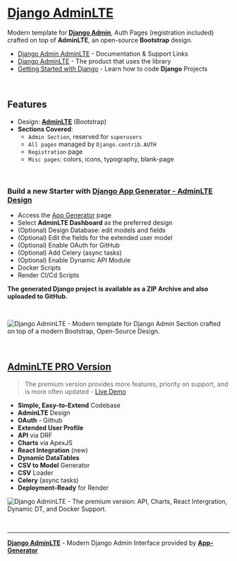 # [Django AdminLTE](https://app-generator.dev/docs/products/django-libs/theme-adminlte.html)

Modern template for **[Django Admin](https://app-generator.dev/docs/products/django-libs/theme-adminlte.html)**, Auth Pages (registration included) crafted on top of **AdminLTE**, an open-source **Bootstrap** design.

- [Django Admin AdminLTE](https://app-generator.dev/docs/products/django-libs/theme-adminlte.html) - Documentation & Support Links
- [Django AdminLTE](https://app-generator.dev/product/adminlte/django/) - The product that uses the library
- [Getting Started with Django](https://app-generator.dev/docs/technologies/django/index.html) - Learn how to code **Django** Projects

<br />

## **Features**

- Design: **[AdminLTE](https://app-generator.dev/docs/templates/bootstrap/adminlte.html)** (Bootstrap)
- **Sections Covered**: 
  - `Admin Section`, reserved for `superusers`
  - `All pages` managed by `Django.contrib.AUTH`
  - `Registration` page
  - `Misc pages`: colors, icons, typography, blank-page 
  
<br />

### Build a new Starter with [Django App Generator - AdminLTE Design](https://app-generator.dev/tools/django-generator/adminlte/)

- Access the [App Generator](https://app-generator.dev/tools/django-generator/) page
- Select **AdminLTE Dashboard** as the preferred design
- (Optional) Design Database: edit models and fields
- (Optional) Edit the fields for the extended user model
- (Optional) Enable OAuth for GitHub
- (Optional) Add Celery (async tasks)
- (Optional) Enable Dynamic API Module
- Docker Scripts
- Render CI/Cd Scripts

**The generated Django project is available as a ZIP Archive and also uploaded to GitHub.**

<br />

![Django AdminLTE - Modern template for Django Admin Section crafted on top of a modern Bootstrap, Open-Source Design.](https://user-images.githubusercontent.com/51070104/168842202-9b80a957-a375-4e6d-8247-2cc459267a86.png)

<br />

## [AdminLTE PRO Version](https://app-generator.dev/product/adminlte-pro/django/)

> The premium version provides more features, priority on support, and is more often updated - [Live Demo](https://django-adminlte-pro.onrender.com/charts/)

- **Simple, Easy-to-Extend** Codebase
- **AdminLTE** Design 
- **OAuth** - Github
- **Extended User Profile**
- **API** via DRF 
- **Charts** via ApexJS 
- **React Integration** (new) 
- **Dynamic DataTables**
- **CSV to Model** Generator
- **CSV** Loader 
- **Celery** (async tasks)
- **Deployment-Ready** for Render  

![Django AdminLTE - The premium version: API, Charts, React Intergration, Dynamic DT, and Docker Support.](https://github.com/user-attachments/assets/892dd62b-2127-4a8c-ba44-932999fdddbc)

<br />

---
**[Django AdminLTE](https://app-generator.dev/docs/products/django-libs/theme-adminlte.html)** - Modern Django Admin Interface provided by **[App-Generator](https://app-generator.dev)**
